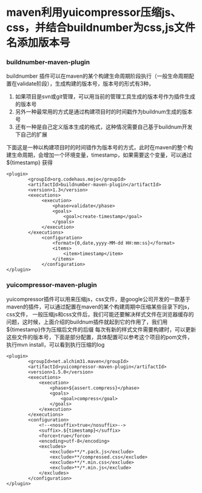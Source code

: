 maven利用yuicompressor压缩js、css，并结合buildnumber为css,js文件名添加版本号
=================


### buildnumber-maven-plugin

buildnumber 插件可以在maven的某个构建生命周期阶段执行（一般生命周期配置在validate阶段），生成构建的版本号，版本号的形式有3种，
1. 如果项目是svn或git管理，可以用当前的管理工具生成的版本号作为插件生成的版本号
1. 另外一种最常用的方式是通过构建项目时的时间戳作为buildnum生成的版本号
1. 还有一种是自己定义版本生成的格式，这种情况需要自己基于buildnum开发下自己的扩展

下面这是一种以构建项目时的时间错作为版本号的方式，此时在maven的整个构建生命周期，会增加一个环境变量，timestamp，如果需要这个变量，可以通过
${timestamp} 获得

    <plugin>
            <groupId>org.codehaus.mojo</groupId>
            <artifactId>buildnumber-maven-plugin</artifactId>
            <version>1.3</version>
            <executions>
                 <execution>
                     <phase>validate</phase>
                     <goals>
                         <goal>create-timestamp</goal>
                     </goals>
                 </execution>
            </executions>
                 <configuration>
                     <format>{0,date,yyyy-MM-dd HH:mm:ss}</format>
                     <items>
                         <item>timestamp</item>
                     </items>
                 </configuration>
    </plugin>
    

### yuicompressor-maven-plugin

yuicompressor插件可以用来压缩js，css文件，是google公司开发的一款基于maven的插件，可以通过配置在maven的某个构建周期中压缩某些目录下的js，css文件，
一般压缩js和css文件后，我们可能还要解决样式文件在浏览器缓存的问题，这时候，上面介绍的buildnum插件就起到它的作用了，我们用${timestamp}作为压缩后文件的后缀
每次有新的样式文件需要构建时，可以更新这些文件的版本号，下面是部分配置，具体配置可以参考这个项目的pom文件，执行mvn install，可以看到执行压缩的log

    <plugin>
            <groupId>net.alchim31.maven</groupId>
            <artifactId>yuicompressor-maven-plugin</artifactId>
            <version>1.5.0</version>
            <executions>
                <execution>
                    <phase>${assert.compress}</phase>
                    <goals>
                        <goal>compress</goal>
                    </goals>
                </execution>
            </executions>
            <configuration>
                <!--<nosuffix>true</nosuffix>-->
                <suffix>.${timestamp}</suffix>
                <force>true</force>
                <encoding>utf-8</encoding>
                <excludes>
                    <exclude>**/*.pack.js</exclude>
                    <exclude>**/compressed.css</exclude>
                    <exclude>**/*.min.css</exclude>
                    <exclude>**/*.min.js</exclude>
                </excludes>
            </configuration>
    </plugin>
    
